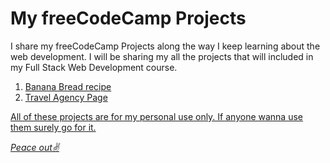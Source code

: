 <!DOCTYPE HTML>
<html lang="en">
  
  <head>
    <!--<title>My freeCodeCamp Projects</title>-->
    <meta charset="UTF-8">
  </head>
  <body>
    <h1>My freeCodeCamp Projects</h1>
    <p>I share my freeCodeCamp Projects along the way I keep learning about the web development. I will be sharing my all the projects that will included in my Full Stack Web Development course.</p>
  <ol>
    <li> <a href="https://gurtesh.github.io/freeCodeCamp-projects/build-a-recipe-page.html">Banana Bread recipe</a> </li>
    <li> <a href="https://gurtesh.github.io/freeCodeCamp-projects/build-a-travel-agency-page.html">Travel Agency Page</li>
  </ol>
  </body>
  <footer>
    <p>All of these projects are for my personal use only. If anyone wanna use them surely go for it.</p>
    <em>Peace out✌️</em>
  </footer>
</html>
